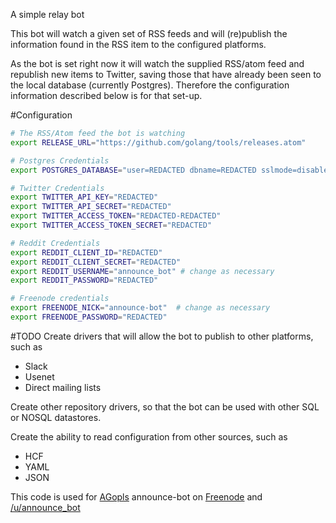 A simple relay bot

This bot will watch a given set of RSS feeds and will (re)publish the
information found in the RSS item to the configured platforms.

As the bot is set right now it will watch the supplied RSS/atom feed and
republish new items to Twitter, saving those that have already been seen to the
local database (currently Postgres). Therefore the configuration information
described below is for that set-up.

#Configuration
```bash
# The RSS/Atom feed the bot is watching
export RELEASE_URL="https://github.com/golang/tools/releases.atom"

# Postgres Credentials
export POSTGRES_DATABASE="user=REDACTED dbname=REDACTED sslmode=disable password=REDACTED"

# Twitter Credentials
export TWITTER_API_KEY="REDACTED"
export TWITTER_API_SECRET="REDACTED"
export TWITTER_ACCESS_TOKEN="REDACTED-REDACTED"
export TWITTER_ACCESS_TOKEN_SECRET="REDACTED"

# Reddit Credentials
export REDDIT_CLIENT_ID="REDACTED"
export REDDIT_CLIENT_SECRET="REDACTED"
export REDDIT_USERNAME="announce_bot" # change as necessary
export REDDIT_PASSWORD="REDACTED"

# Freenode credentials
export FREENODE_NICK="announce-bot"  # change as necessary
export FREENODE_PASSWORD="REDACTED"
```

#TODO
Create drivers that will allow the bot to publish to other platforms, such as
  - Slack
  - Usenet
  - Direct mailing lists

Create other repository drivers, so that the bot can be used with other SQL or
NOSQL datastores.

Create the ability to read configuration from other sources, such as
  - HCF
  - YAML
  - JSON

This code is used for [AGopls](https://twitter.com/AGopl://twitter.com/AGopls)
announce-bot on [Freenode](https://freenode.net/)
and [/u/announce_bot](https://www.reddit.com/user/announce_bot)
